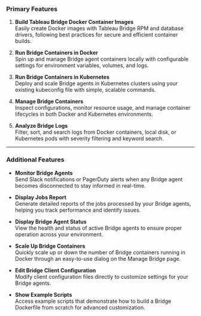 ### Primary Features

1. **Build Tableau Bridge Docker Container Images**  
   Easily create Docker images with Tableau Bridge RPM and database drivers, following best practices for secure and efficient container builds.

2. **Run Bridge Containers in Docker**  
   Spin up and manage Bridge agent containers locally with configurable settings for environment variables, volumes, and logs.

3. **Run Bridge Containers in Kubernetes**  
   Deploy and scale Bridge agents in Kubernetes clusters using your existing kubeconfig file with simple, scalable commands.

4. **Manage Bridge Containers**  
   Inspect configurations, monitor resource usage, and manage container lifecycles in both Docker and Kubernetes environments.

5. **Analyze Bridge Logs**  
   Filter, sort, and search logs from Docker containers, local disk, or Kubernetes pods with severity filtering and keyword search.

---

### Additional Features

- **Monitor Bridge Agents**  
   Send Slack notifications or PagerDuty alerts when any Bridge agent becomes disconnected to stay informed in real-time.

- **Display Jobs Report**  
   Generate detailed reports of the jobs processed by your Bridge agents, helping you track performance and identify issues.

- **Display Bridge Agent Status**  
   View the health and status of active Bridge agents to ensure proper operation across your environment.

- **Scale Up Bridge Containers**  
   Quickly scale up or down the number of Bridge containers running in Docker through an easy-to-use dialog on the Manage Bridge page.

- **Edit Bridge Client Configuration**  
   Modify client configuration files directly to customize settings for your Bridge agents.

- **Show Example Scripts**  
   Access example scripts that demonstrate how to build a Bridge Dockerfile from scratch for advanced customization.

